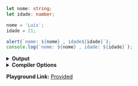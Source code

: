 ```ts
let nome: string;
let idade: number;

nome = 'Luis';
idade = 21;

alert(`nome: ${nome} , idade${idade}`);
console.log(`nome: ${nome} , idade: ${idade}`);
```

<details><summary><b>Output</b></summary>

```ts
'use strict';
let nome;
let idade;
nome = 'Luis';
idade = 21;
alert(`nome: ${nome} , idade${idade}`);
console.log(`nome: ${nome} , idade: ${idade}`);
```

</details>

<details><summary><b>Compiler Options</b></summary>

```json
{
    "compilerOptions": {
        "strict": true,
        "noImplicitAny": true,
        "strictNullChecks": true,
        "strictFunctionTypes": true,
        "strictPropertyInitialization": true,
        "strictBindCallApply": true,
        "noImplicitThis": true,
        "noImplicitReturns": true,
        "alwaysStrict": true,
        "esModuleInterop": true,
        "declaration": true,
        "experimentalDecorators": true,
        "emitDecoratorMetadata": true,
        "target": "ES2017",
        "jsx": "react",
        "module": "ESNext",
        "moduleResolution": "node"
    }
}
```

</details>

**Playground Link:** [Provided](https://www.typescriptlang.org/play?#code/DYUwLgBAdg9gtiAXBAzmATgSygcwNwBQokmAJgIalLQCucARiOoQQbAhALwQDkAMjUwoehMpRBcIAJgCMLcqHRgAFAAN21ACQBvDQF8IAGghiqO0yD2qAlIQDGMKChigAdMBg41G5Dv1GTCipfbQsrWyA)
